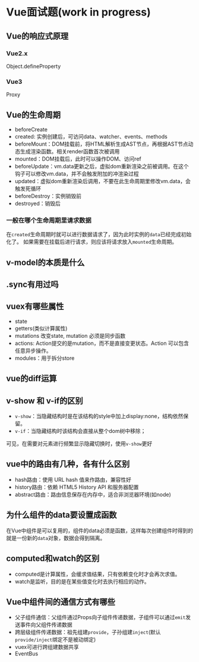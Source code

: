 # Vue面试题(work in progress)

## Vue的响应式原理
### Vue2.x
Object.defineProperty
### Vue3
Proxy
## Vue的生命周期
- beforeCreate
- created: 实例创建后，可访问data、watcher、events、methods
- beforeMount：DOM挂载前，将HTML解析生成AST节点，再根据AST节点动态生成渲染函数。相关render函数首次被调用
- mounted：DOM挂载后，此时可以操作DOM、访问ref
- beforeUpdate：vm.data更新之后，虚拟dom重新渲染之前被调用。在这个钩子可以修改vm.data，并不会触发附加的冲渲染过程
- updated：虚拟dom重新渲染后调用，不要在此生命周期里修改vm.data，会触发死循环
- beforeDestroy：实例销毁前
- destroyed：销毁后

### 一般在哪个生命周期里请求数据
在`created`生命周期时就可以进行数据请求了，因为此时实例的`data`已经完成初始化了。
如果需要在挂载后进行请求，则应该将请求放入`mounted`生命周期。

## v-model的本质是什么
## .sync有用过吗
## vuex有哪些属性
- state
- getters(类似计算属性)
- mutations 改变state, mutation 必须是同步函数
- actions: Action提交的是mutation，而不是直接变更状态。Action 可以包含任意异步操作。
- modules：用于拆分store

## vue的diff运算
## v-show 和 v-if的区别
- `v-show`：当隐藏结构时是在该结构的style中加上display:none，结构依然保留。
- `v-if`：当隐藏结构时该结构会直接从整个dom树中移除；

可见，在需要对元素进行频繁显示隐藏切换时，使用`v-show`更好
## vue中的路由有几种，各有什么区别
- hash路由：使用 URL hash 值来作路由，兼容性好
- history路由：依赖 HTML5 History API 和服务器配置
- abstract路由：路由信息保存在内存中，适合非浏览器环境(如node)
## 为什么组件的data要设置成函数
在Vue中组件是可以复用的，组件的data必须是函数，这样每次创建组件时得到的就是一份新的`data`对象，数据会得到隔离。
## computed和watch的区别
- computed是计算属性，会缓求值结果，只有依赖变化时才会再次求值。
- watch是监听，目的是在某些值变化时去执行相应的动作。
## Vue中组件间的通信方式有哪些
- 父子组件通信：父组件通过Props向子组件传递数据，子组件可以通过`emit`发送事件向父组件传递数据
- 跨层级组件传递数据：祖先组建`provide`，子孙组建`inject`(默认`provide/inject`绑定不是被动绑定)
- vuex可进行跨组建数据共享
- EventBus
